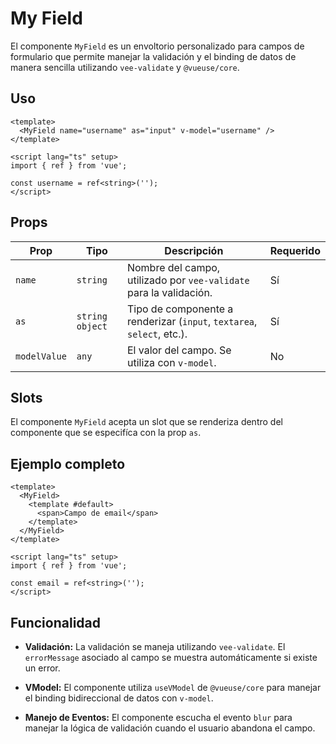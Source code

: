 # My Field

El componente `MyField` es un envoltorio personalizado para campos de formulario que permite manejar la validación y el binding de datos de manera sencilla utilizando `vee-validate` y `@vueuse/core`.

## Uso

```vue
<template>
  <MyField name="username" as="input" v-model="username" />
</template>

<script lang="ts" setup>
import { ref } from 'vue';

const username = ref<string>('');
</script>
```

## Props

| Prop         | Tipo              | Descripción                                                            | Requerido |
| ------------ | ----------------- | ---------------------------------------------------------------------- | --------- |
| `name`       | `string`          | Nombre del campo, utilizado por `vee-validate` para la validación.     | Sí        |
| `as`         | `string` `object` | Tipo de componente a renderizar (`input`, `textarea`, `select`, etc.). | Sí        |
| `modelValue` | `any`             | El valor del campo. Se utiliza con `v-model`.                          | No        |

## Slots

El componente `MyField` acepta un slot que se renderiza dentro del componente que se especifíca con la prop `as`.

## Ejemplo completo

```vue
<template>
  <MyField>
    <template #default>
      <span>Campo de email</span>
    </template>
  </MyField>
</template>

<script lang="ts" setup>
import { ref } from 'vue';

const email = ref<string>('');
</script>
```

## Funcionalidad 

- **Validación:** La validación se maneja utilizando `vee-validate`. El `errorMessage` asociado al campo se muestra automáticamente si existe un error.

- **VModel:** El componente utiliza `useVModel` de `@vueuse/core` para manejar el binding bidireccional de datos con `v-model`.

- **Manejo de Eventos:** El componente escucha el evento `blur` para manejar la lógica de validación cuando el usuario abandona el campo.
